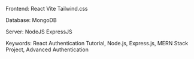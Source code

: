 Frontend:
React
Vite
Tailwind.css

Database:
MongoDB

Server:
NodeJS
ExpressJS


Keywords: 
React Authentication Tutorial, Node.js, Express.js, MERN Stack Project, Advanced Authentication